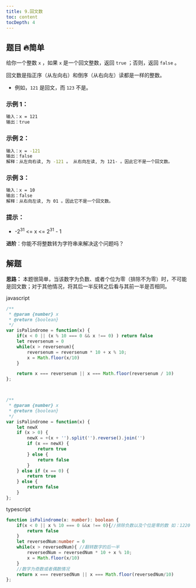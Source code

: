 ```yaml
---
title: 9.回文数
toc: content
tocDepth: 4
---
```

## 题目 🔥简单
给你一个整数 `x` ，如果 `x` 是一个回文整数，返回 `true` ；否则，返回 `false` 。

回文数是指正序（从左向右）和倒序（从右向左）读都是一样的整数。

- 例如，`121` 是回文，而 `123` 不是。

### 示例 1：
```bash
输入：x = 121
输出：true
```
### 示例 2：
```bash
输入：x = -121
输出：false
解释：从左向右读, 为 -121 。 从右向左读, 为 121- 。因此它不是一个回文数。
```
### 示例 3：
```bash
输入：x = 10
输出：false
解释：从右向左读, 为 01 。因此它不是一个回文数。
```
### 提示：

- -2<sup>31</sup> <= x <= 2<sup>31</sup> - 1
 
**进阶**：你能不将整数转为字符串来解决这个问题吗？

## 解题
**思路：** 本题很简单，当该数字为负数、或者个位为零（排除不为零）时，不可能是回文数；对于其他情况，将其后一半反转之后看与其前一半是否相同。

javascript
```js
/**
 * @param {number} x
 * @return {boolean}
 */
var isPalindrome = function(x) {
    if(x < 0 || (x % 10 === 0 && x !== 0) ) return false
    let reversenum = 0
    while(x > reversenum){
        reversenum = reversenum * 10 + x % 10;
        x = Math.floor(x/10)
    }

    return x === reversenum || x === Math.floor(reversenum / 10)
};



/**
 * @param {number} x
 * @return {boolean}
 */
var isPalindrome = function(x) {
    let newX
    if (x > 0) {
        newX = +(x + '').split('').reverse().join('')
        if (x == newX) {
            return true
        } else {
            return false
        }
    } else if (x == 0) {
        return true
    } else {
        return false
    }
};

```

typescript
```ts
function isPalindrome(x: number): boolean {
    if(x < 0 || x % 10 === 0 &&x !== 0){//排除负数以及个位是零的数 如：1220、10、-121等
        return false
    }
    let reversedNum:number = 0
    while(x > reversedNum){ //翻转数字的后一半
        reversedNum = reversedNum * 10 + x % 10;
        x = Math.floor(x/10)
    }
    //数字为奇数或者偶数情况
    return x === reversedNum || x === Math.floor(reversedNum/10)
};
```